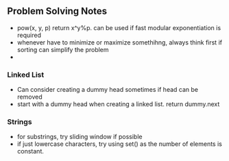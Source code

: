 ## Problem Solving Notes 


- pow(x, y, p) return x^y%p. can be used if fast modular exponentiation is required
- whenever have to minimize or maximize somethihng, always think first if sorting can simplify the problem 
- 

### Linked List 
- Can consider creating a dummy head sometimes if head can be removed
- start with a dummy head when creating a linked list. return dummy.next

### Strings 
- for substrings, try sliding window if possible
- if just lowercase characters, try using set() as the number of elements is constant. 

